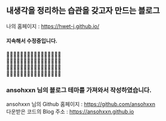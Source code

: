 ## 내생각을 정리하는 습관을 갖고자 만드는 블로그

나의 홈페이지 : <https://hwet-j.github.io/>

#### 지속해서 수정중입니다.
🔨🔨🔨🔨🔨🔨🔨🔨🔨🔨🔨🔨🔨🔨🔨🔨<br>
🚧🚧🚧🚧🚧🚧🚧🚧🚧🚧🚧🚧🚧🚧🚧🚧<br>
🚧🚧🚧🚧🚧🚧🚧🚧🚧🚧🚧🚧🚧🚧🚧🚧<br>
🔨🔨🔨🔨🔨🔨🔨🔨🔨🔨🔨🔨🔨🔨🔨🔨<br>

### ansohxxn 님의 블로그 테마를 가져와서 작성하였습니다.

ansohxxn 님의 Github 홈페이지 : https://github.com/ansohxxn
<br>
다운받은 코드의 Blog 주소 : <https://ansohxxn.github.io>
